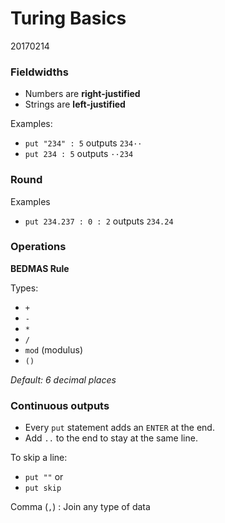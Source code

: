 # Turing Basics
20170214

### Fieldwidths

- Numbers are **right-justified**
- Strings are **left-justified**

Examples:

  - `put "234" : 5` outputs `234··`
  - `put 234 : 5` outputs `··234`

### Round

Examples

  - `put 234.237 : 0 : 2` outputs `234.24`

### Operations

**BEDMAS Rule**

Types:

  - `+`
  - `-`
  - `*`
  - `/`
  - `mod` (modulus)
  - `()`

*Default: 6 decimal places*

### Continuous outputs

- Every `put` statement adds an `ENTER` at the end.
- Add `..` to the end to stay at the same line.

To skip a line:

  - `put ""` or
  - `put skip`

Comma (`,`) : Join any type of data
